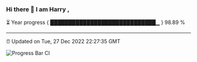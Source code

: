 ### Hi there 👋 I am Harry , 

⏳ Year progress { █████████████████████████████▁ } 98.89 %

---

⏰ Updated on Tue, 27 Dec 2022 22:27:35 GMT

![Progress Bar CI](https://github.com/duykhang68/duykhang68/workflows/Progress%20Bar%20CI/badge.svg)
